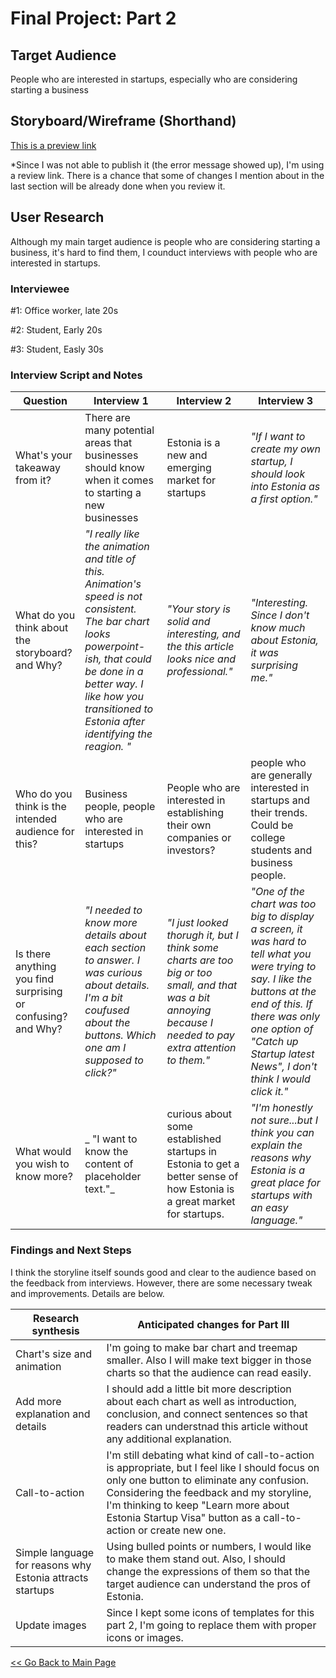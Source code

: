 # Final Project: Part 2

## Target Audience
People who are interested in startups, especially who are considering starting a business

## Storyboard/Wireframe (Shorthand)
[This is a preview link](https://preview.shorthand.com/2YqEOTEyR2F8gui4)

*Since I was not able to publish it (the error message showed up), I'm using a review link. There is a chance that some of changes I mention about in the last section will be already done when you review it.

## User Research

Although my main target audience is people who are considering starting a business, it's hard to find them, I counduct interviews with people who are interested in startups.

### Interviewee
#1: Office worker, late 20s

#2: Student, Early 20s

#3: Student, Easly 30s

### Interview Script and Notes

| Question | Interview 1 | Interview 2 | Interview 3|
| -------- | ----------- | ----------- | -----------|
| What's your takeaway from it? | There are many potential areas that businesses should know when it comes to starting a new businesses | Estonia is a new and emerging market for startups | _"If I want to create my own startup, I should look into Estonia as a first option."_ |
| What do you think about the storyboard? and Why? | _"I really like the animation and title of this. Animation's speed is not consistent. The bar chart looks powerpoint-ish, that could be done in a better way. I like how you transitioned to Estonia after identifying the reagion. "_| _"Your story is solid and interesting, and the this article looks nice and professional."_ | _"Interesting. Since I don't know much about Estonia, it was surprising me."_ |
| Who do you think is the intended audience for this? | Business people, people who are interested in startups| People who are interested in establishing their own companies or investors? | people who are generally interested in startups and their trends. Could be college students and business people. |
| Is there anything you find surprising or confusing? and Why? | _"I needed to know more details about each section to answer. I was curious about details. I'm a bit coufused about the buttons. Which one am I supposed to click?"_ | _"I just looked thorugh it, but I think some charts are too big or too small, and that was a bit annoying because I needed to pay extra attention to them."_ | _"One of the chart was too big to display a screen, it was hard to tell what you were trying to say. I like the buttons at the end of this. If there was only one option of "Catch up Startup latest News", I don't think I would click it."_ |
| What would you wish to know more? |_ "I want to know the content of placeholder text."_ | curious about some established startups in Estonia to get a better sense of how Estonia is a great market for startups. | _"I'm honestly not sure...but I think you can explain the reasons why Estonia is a great place for startups with an easy language."_ |


### Findings and Next Steps

I think the storyline itself sounds good and clear to the audience based on the feedback from interviews.
However, there are some necessary tweak and improvements. Details are below.

| Research synthesis | Anticipated changes for Part III |
| ------------------ | -------------------------------- |
| Chart's size and animation | I'm going to make bar chart and treemap smaller. Also I will make text bigger in those charts so that the audience can read easily. |
| Add more explanation and details | I should add a little bit more description about each chart as well as introduction, conclusion, and connect sentences so that readers can understnad this article without any additional explanation. |
| Call-to-action | I'm still debating what kind of call-to-action is appropriate, but I feel like I should focus on only one button to eliminate any confusion. Considering the feedback and my storyline, I'm thinking to keep "Learn more about Estonia Startup Visa" button as a call-to-action or create new one. |
| Simple language for reasons why Estonia attracts startups | Using bulled points or numbers, I would like to make them stand out. Also, I should change the expressions of them so that the target audience can understand the pros of Estonia. |
| Update images | Since I kept some icons of templates for this part 2, I'm going to replace them with proper icons or images. |



[<< Go Back to Main Page](https://meeeeeeeei28.github.io/Mei-Portfolio/)
